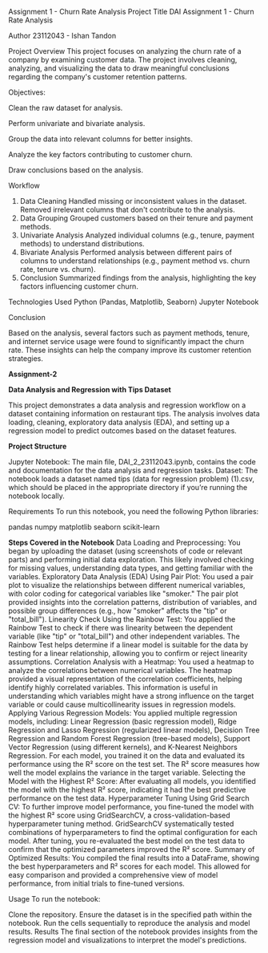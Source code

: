 Assignment 1 - Churn Rate Analysis
Project Title
DAI Assignment 1 - Churn Rate Analysis

Author
23112043 - Ishan Tandon


Project Overview
This project focuses on analyzing the churn rate of a company by examining customer data. The project involves cleaning, analyzing, and visualizing the data to draw meaningful conclusions regarding the company's customer retention patterns.

Objectives:

Clean the raw dataset for analysis.

Perform univariate and bivariate analysis.

Group the data into relevant columns for better insights.

Analyze the key factors contributing to customer churn.

Draw conclusions based on the analysis.


Workflow
1. Data Cleaning
Handled missing or inconsistent values in the dataset.
Removed irrelevant columns that don't contribute to the analysis.
2. Data Grouping
Grouped customers based on their tenure and payment methods.
3. Univariate Analysis
Analyzed individual columns (e.g., tenure, payment methods) to understand distributions.
4. Bivariate Analysis
Performed analysis between different pairs of columns to understand relationships (e.g., payment method vs. churn rate, tenure vs. churn).
5. Conclusion
Summarized findings from the analysis, highlighting the key factors influencing customer churn.

Technologies Used
Python (Pandas, Matplotlib, Seaborn)
Jupyter Notebook

Conclusion

Based on the analysis, several factors such as payment methods, tenure, and internet service usage were found to significantly impact the churn rate. These insights can help the company improve its customer retention strategies.


**Assignment-2**



**Data Analysis and Regression with Tips Dataset**

This project demonstrates a data analysis and regression workflow on a dataset containing information on restaurant tips. The analysis involves data loading, cleaning, exploratory data analysis (EDA), and setting up a regression model to predict outcomes based on the dataset features.

**Project Structure**

Jupyter Notebook:
The main file, DAI_2_23112043.ipynb, contains the code and documentation for the data analysis and regression tasks.
Dataset: The notebook loads a dataset named tips (data for regression problem) (1).csv, which should be placed in the appropriate directory if you’re running the notebook locally.

Requirements
To run this notebook, you need the following Python libraries:

pandas
numpy
matplotlib
seaborn
scikit-learn


**Steps Covered in the Notebook**
Data Loading and Preprocessing:
You began by uploading the dataset (using screenshots of code or relevant parts) and performing initial data exploration. This likely involved checking for missing values, understanding data types, and getting familiar with the variables.
Exploratory Data Analysis (EDA) Using Pair Plot:
You used a pair plot to visualize the relationships between different numerical variables, with color coding for categorical variables like "smoker."
The pair plot provided insights into the correlation patterns, distribution of variables, and possible group differences (e.g., how "smoker" affects the "tip" or "total_bill").
Linearity Check Using the Rainbow Test:
You applied the Rainbow Test to check if there was linearity between the dependent variable (like "tip" or "total_bill") and other independent variables.
The Rainbow Test helps determine if a linear model is suitable for the data by testing for a linear relationship, allowing you to confirm or reject linearity assumptions.
Correlation Analysis with a Heatmap:
You used a heatmap to analyze the correlations between numerical variables.
The heatmap provided a visual representation of the correlation coefficients, helping identify highly correlated variables. This information is useful in understanding which variables might have a strong influence on the target variable or could cause multicollinearity issues in regression models.
Applying Various Regression Models:
You applied multiple regression models, including:
Linear Regression (basic regression model),
Ridge Regression and Lasso Regression (regularized linear models),
Decision Tree Regression and Random Forest Regression (tree-based models),
Support Vector Regression (using different kernels), and
K-Nearest Neighbors Regression.
For each model, you trained it on the data and evaluated its performance using the R² score on the test set. The R² score measures how well the model explains the variance in the target variable.
Selecting the Model with the Highest R² Score:
After evaluating all models, you identified the model with the highest R² score, indicating it had the best predictive performance on the test data.
Hyperparameter Tuning Using Grid Search CV:
To further improve model performance, you fine-tuned the model with the highest R² score using GridSearchCV, a cross-validation-based hyperparameter tuning method.
GridSearchCV systematically tested combinations of hyperparameters to find the optimal configuration for each model.
After tuning, you re-evaluated the best model on the test data to confirm that the optimized parameters improved the R² score.
Summary of Optimized Results:
You compiled the final results into a DataFrame, showing the best hyperparameters and R² scores for each model.
This allowed for easy comparison and provided a comprehensive view of model performance, from initial trials to fine-tuned versions.


Usage
To run the notebook:

Clone the repository.
Ensure the dataset is in the specified path within the notebook.
Run the cells sequentially to reproduce the analysis and model results.
Results
The final section of the notebook provides insights from the regression model and visualizations to interpret the model's predictions.
